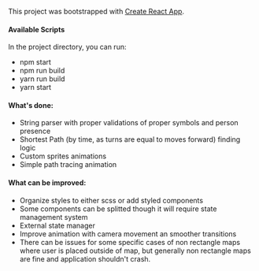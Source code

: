 This project was bootstrapped with [Create React App](https://github.com/facebook/create-react-app).

#### Available Scripts

In the project directory, you can run:

  - npm start 
  - npm run build
  - yarn run build
  - yarn start

#### What's done:

  - String parser with proper validations of proper symbols and person presence
  - Shortest Path (by time, as turns are equal to moves forward) finding logic 
  - Custom sprites animations
  - Simple path tracing animation 
  
#### What can be improved:

  - Organize styles to either scss or add styled components 
  - Some components can be splitted though it will require state management system
  - External state manager
  - Improve animation with camera movement an smoother transitions
  - There can be issues for some specific cases of non rectangle maps where user is placed outside of map, but generally non rectangle maps are fine and application shouldn't crash.
